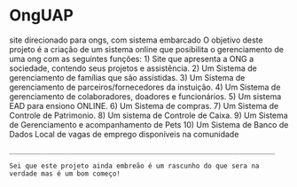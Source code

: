 # OngUAP
site direcionado para ongs, com sistema embarcado
O objetivo deste projeto é a criação de um sistema online que posibilita o gerenciamento de uma ong
com as seguintes funções:
    1) Site que apresenta a ONG a sociedade, contendo seus projetos e assistência.
    2) Um Sistema de gerenciamento de famílias que são assistidas.
    3) Um Sistema de gerenciamento de parceiros/fornecedores da instuição.
    4) Um Sistema de gerenciamento de colaboradores, doadores e funcionários.
    5) Um sistema EAD para ensiono ONLINE.
    6) Um Sistema de compras.
    7) Um Sistema de Controle de Patrimonio.
    8) Um sistema de Controle de Caixa.
    9) Um Sistema de Gerenciamento e acompanhamento de Pets
    10) Um Sistema de Banco de Dados Local de vagas de emprego disponíveis na comunidade


    ___________________________________________________________________

    Sei que este projeto ainda embreão é um rascunho do que sera na verdade mas é um bom começo!

    

